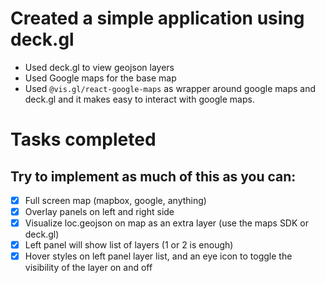 # Created a simple application using deck.gl

- Used deck.gl to view geojson layers
- Used Google maps for the base map
- Used `@vis.gl/react-google-maps` as wrapper around google maps and deck.gl and it makes easy to interact with google maps.

# Tasks completed

## Try to implement as much of this as you can:

- [x] Full screen map (mapbox, google, anything)
- [x] Overlay panels on left and right side
- [x] Visualize loc.geojson on map as an extra layer (use the maps SDK or deck.gl)
- [x] Left panel will show list of layers (1 or 2 is enough)
- [x] Hover styles on left panel layer list, and an eye icon to toggle the visibility of the layer on and off
